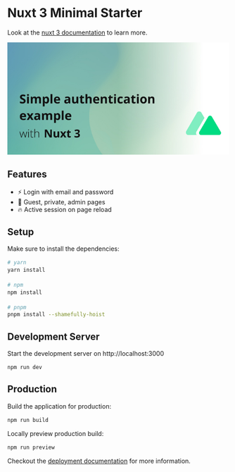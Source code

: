 # Nuxt 3 Minimal Starter

Look at the [nuxt 3 documentation](https://v3.nuxtjs.org) to learn more.

![Cover](./cover.jpg)

## Features

- ⚡️ Login with email and password
- 📝 Guest, private, admin pages
- 🔥 Active session on page reload

## Setup

Make sure to install the dependencies:

```bash
# yarn
yarn install

# npm
npm install

# pnpm
pnpm install --shamefully-hoist
```

## Development Server

Start the development server on http://localhost:3000

```bash
npm run dev
```

## Production

Build the application for production:

```bash
npm run build
```

Locally preview production build:

```bash
npm run preview
```

Checkout the [deployment documentation](https://v3.nuxtjs.org/docs/deployment) for more information.
